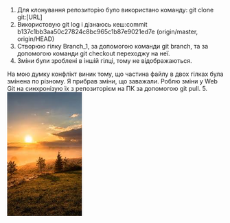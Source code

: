 1. Для клонування репозиторію було використано команду: git clone git:[URL]
2. Використовую git log і дізнаюсь кеш:commit b137c1bb3aa50c27824c8bc965c1b87e9021ed7e (origin/master, origin/HEAD)
3. Створюю гілку Branch_1, за допомогою команди git branch, та за допомогою команди git checkout переходжу на неї.
4. Зміни були зроблені в іншій гілці, тому не відображаються.

На мою думку конфлікт виник тому, що частина файлу в двох гілках була змінена по різному. Я прибрав зміни, що заважали. Роблю зміни у Web Git на синхронізую їх з репозиторієм на ПК за допомогою git pull.
5. ![img](https://github.com/IK-31-zdebeliak/IK_31_zdebeljak/blob/master/Lab_1/images/img.jfif)
